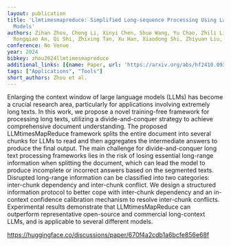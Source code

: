```yaml
---
layout: publication
title: 'Llmtimesmapreduce: Simplified Long-sequence Processing Using Large Language
  Models'
authors: Zihan Zhou, Chong Li, Xinyi Chen, Shuo Wang, Yu Chao, Zhili Li, Haoyu Wang,
  Rongqiao An, Qi Shi, Zhixing Tan, Xu Han, Xiaodong Shi, Zhiyuan Liu, Maosong Sun
conference: No Venue
year: 2024
bibkey: zhou2024llmtimesmapreduce
additional_links: [{name: Paper, url: 'https://arxiv.org/abs/hf2410.09342'}]
tags: ["Applications", "Tools"]
short_authors: Zhou et al.
---
```

Enlarging the context window of large language models (LLMs) has become a crucial research area, particularly for applications involving extremely long texts. In this work, we propose a novel training-free framework for processing long texts, utilizing a divide-and-conquer strategy to achieve comprehensive document understanding. The proposed LLMtimesMapReduce framework splits the entire document into several chunks for LLMs to read and then aggregates the intermediate answers to produce the final output. The main challenge for divide-and-conquer long text processing frameworks lies in the risk of losing essential long-range information when splitting the document, which can lead the model to produce incomplete or incorrect answers based on the segmented texts. Disrupted long-range information can be classified into two categories: inter-chunk dependency and inter-chunk conflict. We design a structured information protocol to better cope with inter-chunk dependency and an in-context confidence calibration mechanism to resolve inter-chunk conflicts. Experimental results demonstrate that LLMtimesMapReduce can outperform representative open-source and commercial long-context LLMs, and is applicable to several different models.

https://huggingface.co/discussions/paper/670f4a2cdb1a6bcfe856e68f